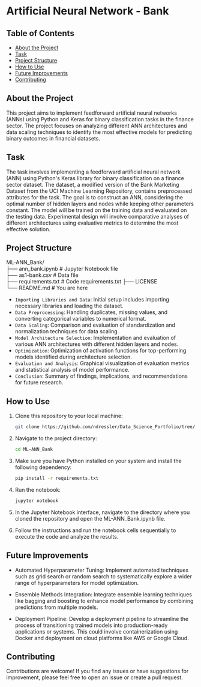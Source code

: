 # Artificial Neural Network - Bank

## Table of Contents
- [About the Project](#about-the-project)
- [Task](#tasks-for-analysis)
- [Project Structure](#project-structure)
- [How to Use](#how-to-use)
- [Future Improvements](#future-improvements)
- [Contributing](#contributing)

## About the Project

This project aims to implement feedforward artificial neural networks (ANNs) using Python and Keras for binary classification tasks in the finance sector. The project focuses on analyzing different ANN architectures and data scaling techniques to identify the most effective models for predicting binary outcomes in financial datasets.

## Task

The task involves implementing a feedforward artificial neural network (ANN) using Python's Keras library for binary classification on a finance sector dataset. The dataset, a modified version of the Bank Marketing Dataset from the UCI Machine Learning Repository, contains preprocessed attributes for the task. The goal is to construct an ANN, considering the optimal number of hidden layers and nodes while keeping other parameters constant. The model will be trained on the training data and evaluated on the testing data. Experimental design will involve comparative analyses of different architectures using evaluative metrics to determine the most effective solution.

## Project Structure

ML-ANN_Bank/<br>
├── ann_bank.ipynb            # Jupyter Notebook file<br>
├── as1-bank.csv # Data file<br>
├── requirements.txt  # Code requirements.txt
├── LICENSE<br>
└── README.md                              # You are here<br>

- `Importing Libraries and Data`: Initial setup includes importing necessary libraries and loading the dataset.
- `Data Preprocessing`: Handling duplicates, missing values, and converting categorical variables to numerical format.
- `Data Scaling`: Comparison and evaluation of standardization and normalization techniques for data scaling.
- `Model Architecture Selection`: Implementation and evaluation of various ANN architectures with different hidden layers and nodes.
- `Optimization`: Optimization of activation functions for top-performing models identified during architecture selection.
- `Evaluation and Analysis`: Graphical visualization of evaluation metrics and statistical analysis of model performance.
- `Conclusion`: Summary of findings, implications, and recommendations for future research.

## How to Use

1. Clone this repository to your local machine:

   ```bash
   git clone https://github.com/ndressler/Data_Science_Portfolio/tree/main/ML-ANN_Bank
   ```

2. Navigate to the project directory:

   ```bash
   cd ML-ANN_Bank
   ```

3. Make sure you have Python installed on your system and install the following dependency:

   ```bash
   pip install -r requirements.txt
   ```

4. Run the notebook:

   ```bash
   jupyter notebook
   ```

5. In the Jupyter Notebook interface, navigate to the directory where you cloned the repository and open the ML-ANN_Bank.ipynb file.

6. Follow the instructions and run the notebook cells sequentially to execute the code and analyze the results.

## Future Improvements

- Automated Hyperparameter Tuning: Implement automated techniques such as grid search or random search to systematically explore a wider range of hyperparameters for model optimization.

- Ensemble Methods Integration: Integrate ensemble learning techniques like bagging and boosting to enhance model performance by combining predictions from multiple models.

- Deployment Pipeline: Develop a deployment pipeline to streamline the process of transitioning trained models into production-ready applications or systems. This could involve containerization using Docker and deployment on cloud platforms like AWS or Google Cloud.

## Contributing

Contributions are welcome! If you find any issues or have suggestions for improvement, please feel free to open an issue or create a pull request.
